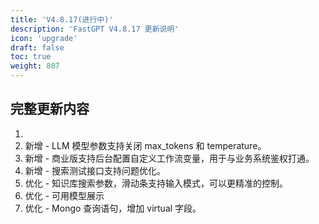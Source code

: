 ```yaml
---
title: 'V4.8.17(进行中)'
description: 'FastGPT V4.8.17 更新说明'
icon: 'upgrade'
draft: false
toc: true
weight: 807
---
```



## 完整更新内容

1. 
2. 新增 - LLM 模型参数支持关闭 max_tokens 和 temperature。
3. 新增 - 商业版支持后台配置自定义工作流变量，用于与业务系统鉴权打通。
4. 新增 - 搜索测试接口支持问题优化。
5. 优化 - 知识库搜索参数，滑动条支持输入模式，可以更精准的控制。
6. 优化 - 可用模型展示
7. 优化 - Mongo 查询语句，增加 virtual 字段。